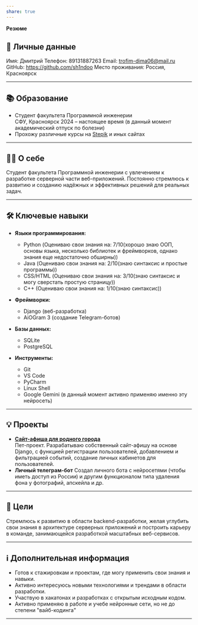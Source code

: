 ```yaml
---
share: true
---
```



**Резюме**

## **👤 Личные данные**  
Имя: Дмитрий
Телефон: 89131887263
Email: trofim-dima06@mail.ru
GitHub: https://github.com/sh1ndoo
Место проживания: Россия, Красноярск

---

## **📚 Образование**  
- Студент факультета Программной инженерии  
	СФУ, Красноярск
	2024 – настоящее время (в данный момент академический отпуск по болезни)
- Прохожу различные курсы на [Stepik](https://stepik.org/users/556958991/profile) и иных сайтах

---

## **🧑‍🎓 О себе**  
Студент факультета Программной инженерии с увлечением к разработке серверной части веб-приложений. Постоянно стремлюсь к развитию и созданию надёжных и эффективных решений для реальных задач.

---

## **🛠️ Ключевые навыки**  
- **Языки программирования:**  
  - Python (Оцениваю свои знания на: 7/10(хорошо знаю ООП, основы языка, несколько библиотек и фреймворков, однако знания еще недостаточно обширны))  
  - Java (Оцениваю свои знания на: 2/10(знаю синтаксис и простые программы)) 
  - СSS/HTML (Оцениваю свои знания на: 3/10(знаю синтаксис и могу сверстать простую страницу))
  - С++ (Оцениваю свои знания на: 1/10(знаю синтаксис))

- **Фреймворки:**  
  - Django (веб-разработка)  
  - AiOGram 3 (создание Telegram-ботов)  

- **Базы данных:**  
  - SQLite
  - PostgreSQL

- **Инструменты:**  
  - Git  
  - VS Code
  - PyCharm
  - Linux Shell  
  - Google Gemini (в данный момент активно применяю именно эту нейросеть)

---

## **💡 Проекты**  
- **[Сайт-афиша для родного города](https://github.com/sh1ndoo/DjangoProject)**  
  Пет-проект. Разрабатываю собственный сайт-афишу на основе Django, с функцией регистрации пользователей, добавлением и фильтрацией событий, создание личных кабинетов для пользователей.
- **Личный телеграм-бот**
  Создал личного бота с нейросетями (чтобы иметь доступ из России) и другим функционалом типа удаления фона у фотографий, апскейла и др. 

---

## **🚀 Цели**  
Стремлюсь к развитию в области backend-разработки, желая углубить свои знания в архитектуре серверных приложений и построить карьеру в команде, занимающейся разработкой масштабных веб-сервисов.

---

## **ℹ️ Дополнительная информация**  
- Готов к стажировкам и проектам, где могу применить свои знания и навыки.  
- Активно интересуюсь новыми технологиями и трендами в области разработки.  
- Участвую в хакатонах и разработках с открытым исходным кодом.  
- Активно применяю в работе и учебе нейронные сети, но не до степени "вайб-кодинга"

---
